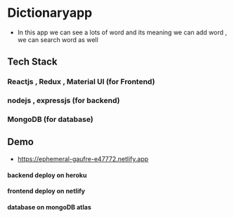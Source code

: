 # Dictionaryapp
- In this app we can see  a lots of word and its meaning we can add word , we can search word as well

## Tech Stack
### Reactjs , Redux , Material UI (for Frontend)
### nodejs , expressjs (for backend)
### MongoDB (for database)

## Demo 
- https://ephemeral-gaufre-e47772.netlify.app
#### backend deploy on heroku 
#### frontend deploy on netlify
#### database on mongoDB atlas
